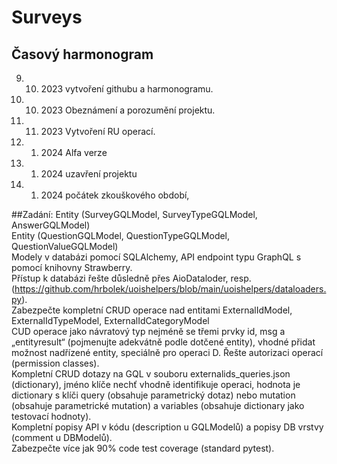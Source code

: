 # Surveys

## Časový harmonogram
9. 10. 2023 vytvoření githubu a harmonogramu.<br>
16. 10. 2023 Obeznámení a porozumění projektu.<br>
27. 11. 2023 Vytvoření RU operací.<br>
15. 1. 2024  Alfa verze<br>
21. 1. 2024 uzavření projektu<br>
22. 1. 2024 počátek zkouškového období,<br>

##Zadání:
Entity (SurveyGQLModel, SurveyTypeGQLModel, AnswerGQLModel)<br>
Entity (QuestionGQLModel, QuestionTypeGQLModel, QuestionValueGQLModel)<br>
Modely v databázi pomocí SQLAlchemy, API endpoint typu GraphQL s pomocí knihovny Strawberry.<br>
Přístup k databázi řešte důsledně přes AioDataloder, resp. (https://github.com/hrbolek/uoishelpers/blob/main/uoishelpers/dataloaders.py).<br>
Zabezpečte kompletní CRUD operace nad entitami ExternalIdModel, ExternalIdTypeModel, ExternalIdCategoryModel<br>
CUD operace jako návratový typ nejméně se třemi prvky id, msg a „entityresult“ (pojmenujte adekvátně podle dotčené entity), vhodné přidat možnost nadřízené entity, speciálně pro operaci D.
Řešte autorizaci operací (permission classes).<br>
Kompletní CRUD dotazy na GQL v souboru externalids_queries.json (dictionary), jméno klíče nechť vhodně identifikuje operaci, hodnota je dictionary s klíči query (obsahuje parametrický dotaz) nebo mutation (obsahuje parametrické mutation) a variables (obsahuje dictionary jako testovací hodnoty).<br>
Kompletní popisy API v kódu (description u GQLModelů) a popisy DB vrstvy (comment u DBModelů).<br>
Zabezpečte více jak 90% code test coverage (standard pytest).<br>
